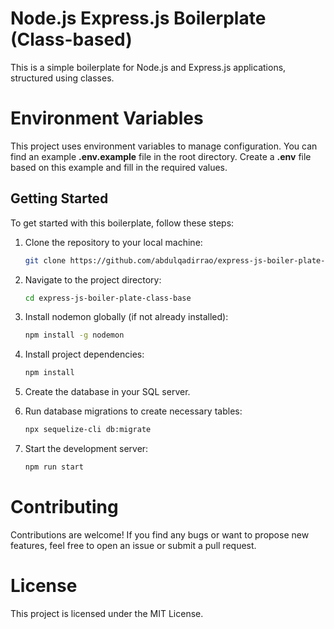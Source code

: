 # Node.js Express.js Boilerplate (Class-based)

This is a simple boilerplate for Node.js and Express.js applications, structured using classes.
# Environment Variables
This project uses environment variables to manage configuration. You can find an example **.env.example** file in the root directory. Create a **.env** file based on this example and fill in the required values.

## Getting Started

To get started with this boilerplate, follow these steps:

1. Clone the repository to your local machine:

   ```bash
   git clone https://github.com/abdulqadirrao/express-js-boiler-plate-class-base.git

2. Navigate to the project directory:
    ```bash
    cd express-js-boiler-plate-class-base
3. Install nodemon globally (if not already installed):
    ```bash
    npm install -g nodemon
4. Install project dependencies:
    ```bash
    npm install
5. Create the database in your SQL server.
6. Run database migrations to create necessary tables:
    ```bash
    npx sequelize-cli db:migrate
7. Start the development server:
   ```bash
   npm run start
# Contributing
Contributions are welcome! If you find any bugs or want to propose new features, feel free to open an issue or submit a pull request.
# License
This project is licensed under the MIT License.
